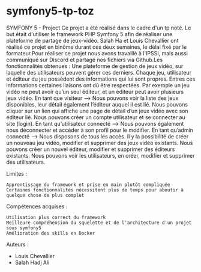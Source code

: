 # symfony5-tp-toz
SYMFONY 5 - Project
Ce projet a été réalisé dans le cadre d'un tp noté. Le but était d'utiliser le framework PHP Symfony 5
afin de réaliser une plateforme de partage de jeux-vidéo. Salah Ha et Louis Chevallier ont réalisé ce projet
en binôme durant ces deux semaines, le délai fixé par le formateur.Pour réaliser ce projet nous avons travaillé à l'IPSSI,
mais aussi communiqué sur Discord et partagé nos fichiers via Github.Les fonctionnalités obtenues :
Une plateforme de gestion de jeux vidéo, sur laquelle des utilisateurs peuvent gérer ces derniers. 
Chaque jeu, utilisateur et éditeur du jeu possèdent des informations qui lui sont propres. 
Entres ces informations certaines liaisons ont dû être respectées. 
Par exemple un jeu vidéo ne peut avoir qu’un seul éditeur, et un éditeur peut avoir plusieurs jeux vidéo.
En tant que visiteur —> Nous pouvons voir la liste des jeux disponibles, leur détail également l’éditeur auquel il est lié. 
Nous pouvons cliquer sur un lien qui affiche une page de détail d’un jeux vidéo avec son éditeur lié. 
Nous pouvons créer un compte utilisateur et se connecter au site (login).
En tant qu’utilisateur connecté —>  Nous pouvons également nous déconnecter et accéder à son profil pour le modifier.
En tant qu’admin connecté —> Nous disposons de tous les accès. 
Il y la possibilité de créer un nouveau jeu vidéo,  modifier et supprimer des jeux vidéo existants. 
Nous pouvons créer un nouvel éditeur, modifier et supprimer des éditeurs existants. 
Nous pouvons voir les utilisateurs, en créer, modifier et supprimer des utilisateurs.

Limites :

    Apprentissage du framework et prise en main plutôt compliquée
    Certaines fonctionnalités nécessitent plus de temps pour aboutir à quelque chose de plus complet

Compétences acquises :

    Utilisation plus correct du framework
    Meilleure compréhension du squelette et de l'architecture d'un projet sous symfony5
    Amélioration des skills en Docker
    
Auteurs :
- Louis Chevallier
- Salah Hadj Ali
